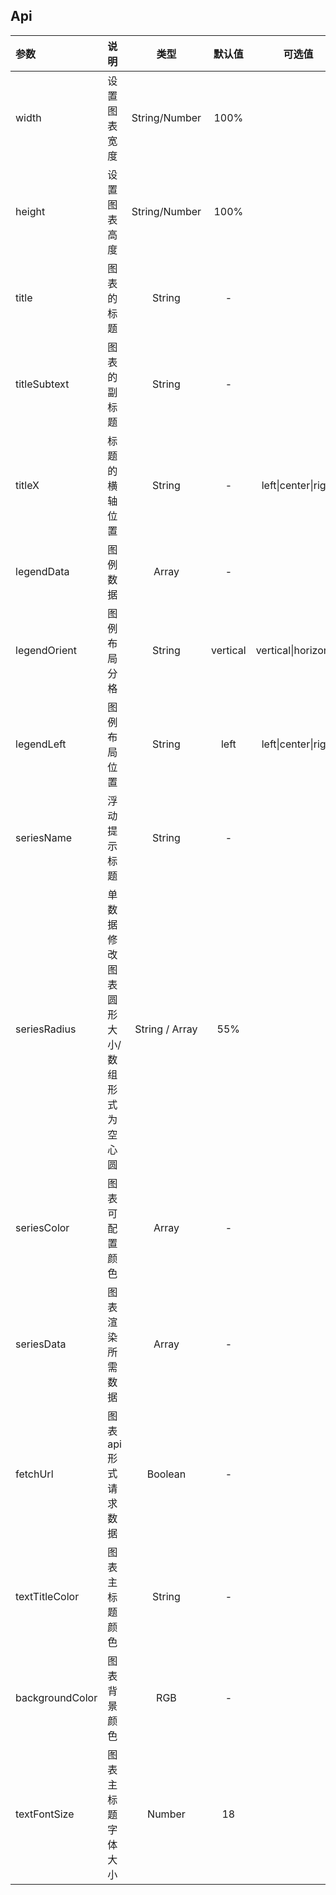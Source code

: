 ## Api

| 参数     | 说明                                   | 类型          | 默认值   | 可选值 |
| :------- | :-------------------------------------| :-----------: | :------: |   :------:     |
| width    | 设置图表宽度                           | String/Number |  100%      |     |
| height   | 设置图表高度                           | String/Number |  100%      |     |
| title    | 图表的标题                             | String        |  -     |         |
| titleSubtext     | 图表的副标题                   | String        |  -  |            |
| titleX     | 标题的横轴位置                        | String        |  -      | left\|center\|right       |
| legendData | 图例数据                       | Array        |  -      |              |   
| legendOrient | 图例布局分格                       | String        |  vertical      |      vertical\|horizontal       |   
| legendLeft | 图例布局位置                       | String        |  left     |    left\|center\|right          |   
| seriesName | 浮动提示标题                       | String        |  -      |              |   
| seriesRadius | 单数据修改图表圆形大小/数组形式为空心圆                       | String / Array       |  55%      |              |   
| seriesColor | 图表可配置颜色                       | Array        |  -      |              |   
| seriesData | 图表渲染所需数据                       | Array        |  -      |              |   
| fetchUrl | 图表api形式请求数据                       | Boolean        |  -      |              |   
| textTitleColor | 图表主标题颜色                       | String        |  -      |              |   
| backgroundColor | 图表背景颜色                       | RGB        |  -      |              |  
| textFontSize | 图表主标题字体大小                       | Number        |  18      |              |  






